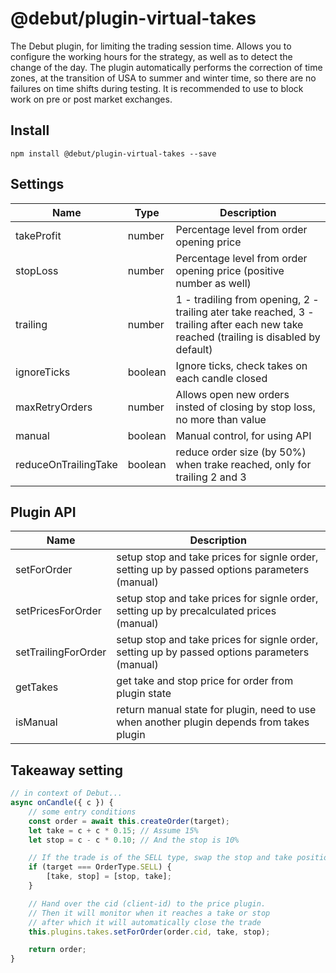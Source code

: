 # @debut/plugin-virtual-takes
The Debut plugin, for limiting the trading session time. Allows you to configure the working hours for the strategy, as well as to detect the change of the day. The plugin automatically performs the correction of time zones, at the transition of USA to summer and winter time, so there are no failures on time shifts during testing. It is recommended to use to block work on pre or post market exchanges.

## Install

```
npm install @debut/plugin-virtual-takes --save
```

## Settings

| Name | Type | Description |
|-----------|----------|------------|
| takeProfit | number | Percentage level from order opening price |
| stopLoss | number | Percentage level from order opening price (positive number as well) |
| trailing | number | 1 - tradiling from opening, 2 - trailing ater take reached, 3 - trailing after each new take reached (trailing is disabled by default) |
| ignoreTicks | boolean | Ignore ticks, check takes on each candle closed |
| maxRetryOrders | number | Allows open new orders insted of closing by stop loss, no more than value |
| manual | boolean | Manual control, for using API |
| reduceOnTrailingTake | boolean | reduce order size (by 50%) when trake reached, only for trailing 2 and 3 |

## Plugin API
| Name | Description |
|-----------|------------|
| setForOrder | setup stop and take prices for signle order, setting up by passed options parameters (manual) |
| setPricesForOrder | setup stop and take prices for signle order, setting up by precalculated prices (manual) |
| setTrailingForOrder | setup stop and take prices for signle order, setting up by passed options parameters (manual) |
| getTakes | get take and stop price for order from plugin state |
| isManual | return manual state for plugin, need to use when another plugin depends from takes plugin |



## Takeaway setting
```javascript
// in context of Debut...
async onCandle({ c }) {
    // some entry conditions
    const order = await this.createOrder(target);
    let take = c + c * 0.15; // Assume 15%
    let stop = c - c * 0.10; // And the stop is 10%

    // If the trade is of the SELL type, swap the stop and take positions
    if (target === OrderType.SELL) {
        [take, stop] = [stop, take];
    }

    // Hand over the cid (client-id) to the price plugin.
    // Then it will monitor when it reaches a take or stop
    // after which it will automatically close the trade
    this.plugins.takes.setForOrder(order.cid, take, stop);

    return order;
}
```
